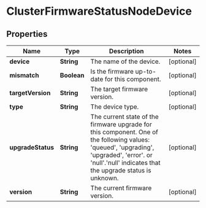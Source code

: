 
# ClusterFirmwareStatusNodeDevice

## Properties
Name | Type | Description | Notes
------------ | ------------- | ------------- | -------------
**device** | **String** | The name of the device. |  [optional]
**mismatch** | **Boolean** | Is the firmware up-to-date for this component. |  [optional]
**targetVersion** | **String** | The target firmware version. |  [optional]
**type** | **String** | The device type. |  [optional]
**upgradeStatus** | **String** | The current state of the firmware upgrade for this component. One of the following values: &#39;queued&#39;, &#39;upgrading&#39;, &#39;upgraded&#39;, &#39;error&#39;. or &#39;null&#39;.&#39;null&#39; indicates that the upgrade status is unknown. |  [optional]
**version** | **String** | The current firmware version. |  [optional]



